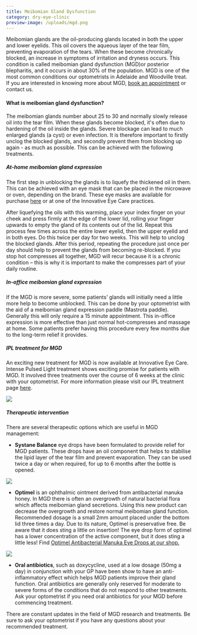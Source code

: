 ```yaml
---
title: Meibomian Gland Dysfunction
category: dry-eye-clinic
preview-image: /uploads/mgd.png
---
```

<div class="employee-heading">
<p>Meibomian glands are the oil-producing glands located in both the upper and lower eyelids. This oil covers the aqueous layer of the tear film, preventing evaporation of the tears. When these become chronically blocked, an increase in symptoms of irritation and dryness occurs. This condition is called meibomian gland dysfunction (MGD)or posterior blepharitis, and it occurs in about 30% of the population. MGD is one of the most common conditions our optometrists in Adelaide and Woodville treat. If you are interested in knowing more about MGD, <a href="/what-we-do/eye-exam">book an appointment</a> or contact us.</p>
</div>

#### What is meibomian gland dysfunction?

The meibomian glands number about 25 to 30 and normally slowly release oil into the tear film. When these glands become blocked, it's often due to hardening of the oil inside the glands. Severe blockage can lead to much enlarged glands (a cyst) or even infection. It is therefore important to firstly unclog the blocked glands, and secondly prevent them from blocking up again - as much as possible. This can be achieved with the following treatments.

##### At-home meibomian gland expression

The first step in unblocking the glands is to liquefy the thickened oil in them. This can be achieved with an eye mask that can be placed in the microwave or oven, depending on the brand. These eye masks are available for purchase [here](https://eyesolutions.com.au/collections/dry-eye-treatments/products/medibeads-eye-mask) or at one of the Innovative Eye Care practices.

After liquefying the oils with this warming, place your index finger on your cheek and press firmly at the edge of the lower lid, rolling your finger upwards to empty the gland of its contents out of the lid. Repeat this process few times across the entire lower eyelid, then the upper eyelid and in both eyes. Do this twice per day for two weeks. This will help to unclog the blocked glands. After this period, repeating the procedure just once per day should help to prevent the glands from becoming re-blocked. If you stop hot compresses all together, MGD will recur because it is a chronic condition – this is why it is important to make the compresses part of your daily routine.

##### In-office meibomian gland expression

If the MGD is more severe, some patients’ glands will initially need a little more help to become unblocked. This can be done by your optometrist with the aid of a meibomian gland expression paddle (Mastrota paddle). Generally this will only require a 15 minute appointment. This in-office expression is more effective than just normal hot-compresses and massage at home. Some patients prefer having this procedure every few months due to the long-term relief it provides.

##### IPL treatment for MGD

An exciting new treatment for MGD is now available at Innovative Eye Care. Intense Pulsed Light treatment shows exciting promise for patients with MGD. It involved three treatments over the course of 6 weeks at the clinic with your optometrist. For more information please visit our IPL treatment page [here](/what-we-do/ipl).

![](/uploads/ipl-machine.jpg)

##### Therapeutic intervention

There are several therapeutic options which are useful in MGD management:

* **Systane Balance** eye drops have been formulated to provide relief for MGD patients. These drops have an oil component that helps to stabilise the lipid layer of the tear film and prevent evaporation. They can be used twice a day or when required, for up to 6 months after the bottle is opened.

![](/uploads/systane-balance.jpg)

* **Optimel** is an ophthalmic ointment derived from antibacterial manuka honey. In MGD there is often an overgrowth of natural bacterial flora which affects meibomian gland secretions. Using this new product can decrease the overgrowth and restore normal meibomian gland function. Recommended dosage is a small 2mm amount placed under the bottom lid three times a day. Due to its nature, Optimel is preservative free. Be aware that it does sting a little on insertion! The eye drop form of optimel has a lower concentration of the active component, but it does sting a little less! Find [Optimel Antibacterial Manuka Eye Drops at our shop.](http://eyesolutions.com.au/collections/dry-eye-treatments/products/optimel-antibacterial-manuka-eye-drops)

![](/uploads/optimel.jpg)

* **Oral antibiotics**, such as doxycycline, used at a low dosage (50mg a day) in conjunction with your GP have been show to have an anti-inflammatory effect which helps MGD patients improve their gland function. Oral antibiotics are generally only reserved for moderate to severe forms of the conditions that do not respond to other treatments. Ask your optometrist if you need oral antibiotics for your MGD before commencing treatment.

There are constant updates in the field of MGD research and treatments. Be sure to ask your optometrist if you have any questions about your recommended treatment.
